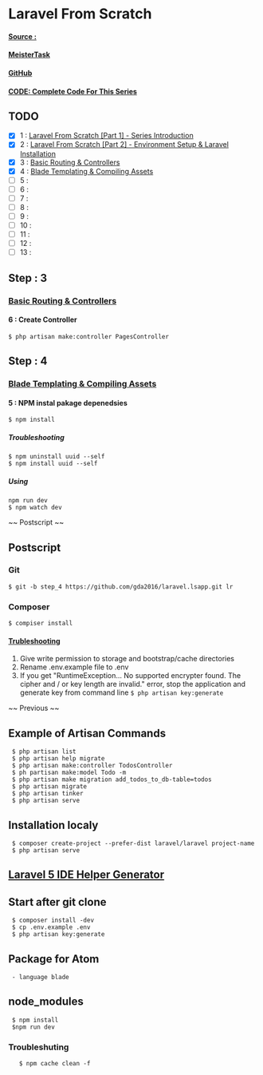 # Laravel From Scratch
#### [Source :](https://www.youtube.com/watch?v=H3uRXvwXz1o)
#### [MeisterTask]()
#### [GitHub]()
#### [CODE: Complete Code For This Series](https://github.com/bradtraversy/lsapp)
## TODO
- [x]  1 : [Laravel From Scratch [Part 1] - Series Introduction](https://www.youtube.com/watch?v=EU7PRmCpx-0&list=PLillGF-RfqbYhQsN5WMXy6VsDMKGadrJ-)
- [x]  2 : [Laravel From Scratch [Part 2] - Environment Setup & Laravel Installation](https://www.youtube.com/watch?v=H3uRXvwXz1o&list=PLillGF-RfqbYhQsN5WMXy6VsDMKGadrJ-&index=2)
- [x]  3 : [Basic Routing & Controllers](https://www.youtube.com/watch?v=sLFNVXY0APk&list=PLillGF-RfqbYhQsN5WMXy6VsDMKGadrJ-&index=3)
- [x]  4 : [Blade Templating & Compiling Assets](https://www.youtube.com/watch?v=bSG2YMqJJys&index=4&list=PLillGF-RfqbYhQsN5WMXy6VsDMKGadrJ-)
- [ ]  5 :
- [ ]  6 :
- [ ]  7 :
- [ ]  8 :
- [ ]  9 :
- [ ] 10 :
- [ ] 11 :
- [ ] 12 : 
- [ ] 13 :

## Step : 3
### [Basic Routing & Controllers](https://www.youtube.com/watch?v=sLFNVXY0APk&list=PLillGF-RfqbYhQsN5WMXy6VsDMKGadrJ-&index=3)
#### 6 : Create Controller
`$ php artisan make:controller PagesController`

## Step : 4
### [Blade Templating & Compiling Assets](https://www.youtube.com/watch?v=bSG2YMqJJys&index=4&list=PLillGF-RfqbYhQsN5WMXy6VsDMKGadrJ-)
#### 5 : NPM instal pakage depenedsies
`$ npm install`
##### Troubleshooting
```
$ npm uninstall uuid --self
$ npm install uuid --self
```
##### Using
```
npm run dev
$ npm watch dev
```


~~ Postscript ~~
## Postscript
### Git
`$ git -b step_4 https://github.com/gda2016/laravel.lsapp.git lr`

### Composer
`$ compiser install`
#### [Trubleshooting](https://stackoverflow.com/questions/28893710/whoops-looks-like-something-went-wrong-laravel-5-0#28893877)
1. Give write permission to storage and bootstrap/cache directories
1. Rename .env.example file to .env
1. If you get "RuntimeException... No supported encrypter found. The cipher and / or key length are invalid." error, stop the application and generate key from command line
`$ php artisan key:generate`

~~ Previous ~~
## Example of Artisan Commands
     $ php artisan list
     $ php artisan help migrate
     $ php artisan make:controller TodosController
     $ ph partisan make:model Todo -m
     $ php artisan make migration add_todos_to_db-table=todos
     $ php artisan migrate
     $ php artisan tinker
     $ php artisan serve

## Installation localy
     $ composer create-project --prefer-dist laravel/laravel project-name
     $ php artisan serve
## [Laravel 5 IDE Helper Generator](https://github.com/barryvdh/laravel-ide-helper)

## Start after git clone
     $ composer install -dev
     $ cp .env.example .env
     $ php artisan key:generate

## Package for Atom
     - language blade
## node_modules
     $ npm install
     $npm run dev
### Troubleshuting
       $ npm cache clean -f